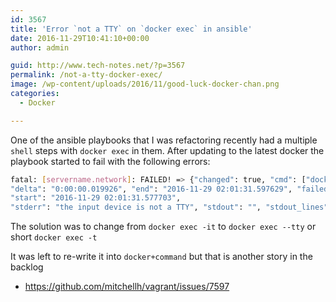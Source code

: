 ```yaml
---
id: 3567
title: 'Error `not a TTY` on `docker exec` in ansible'
date: 2016-11-29T10:41:10+00:00
author: admin

guid: http://www.tech-notes.net/?p=3567
permalink: /not-a-tty-docker-exec/
image: /wp-content/uploads/2016/11/good-luck-docker-chan.png
categories:
  - Docker

---
```

One of the ansible playbooks that I was refactoring recently had a multiple `shell` steps with `docker exec` in them.
After updating to the latest docker the playbook started to fail with the following errors:
```bash
fatal: [servername.network]: FAILED! => {"changed": true, "cmd": ["docker", "exec", "-it", "somecommand here to run in docker container"],
"delta": "0:00:00.019926", "end": "2016-11-29 02:01:31.597629", "failed": true, "rc": 1,
"start": "2016-11-29 02:01:31.577703",
"stderr": "the input device is not a TTY", "stdout": "", "stdout_lines": [], "warnings": []}
```
The solution was to change from ``docker exec -it`` to ``docker exec --tty`` or short ``docker exec -t``

It was left to re-write it into `docker+command` but that is another story in the backlog
  * <a href="https://github.com/mitchellh/vagrant/issues/7597" target="_blank">https://github.com/mitchellh/vagrant/issues/7597</a>
